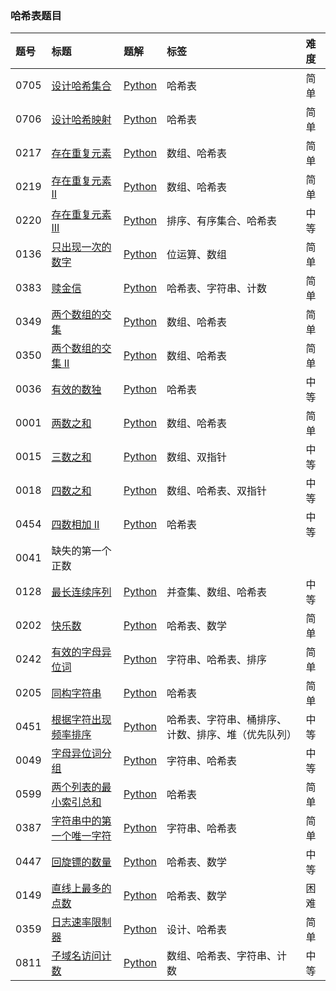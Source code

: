 ### 哈希表题目

| 题号 | 标题 | 题解 | 标签 | 难度 |
| :------ | :------ | :------ | :------ | :------ |
| 0705 | [设计哈希集合](https://leetcode-cn.com/problems/design-hashset/) | [Python](https://github.com/itcharge/LeetCode-Py/blob/main/Solutions/0705.%20%E8%AE%BE%E8%AE%A1%E5%93%88%E5%B8%8C%E9%9B%86%E5%90%88.md) | 哈希表 | 简单 |
| 0706 | [设计哈希映射](https://leetcode-cn.com/problems/design-hashmap/) | [Python](https://github.com/itcharge/LeetCode-Py/blob/main/Solutions/0706.%20%E8%AE%BE%E8%AE%A1%E5%93%88%E5%B8%8C%E6%98%A0%E5%B0%84.md) | 哈希表 | 简单 |
| 0217 | [存在重复元素](https://leetcode-cn.com/problems/contains-duplicate/) | [Python](https://github.com/itcharge/LeetCode-Py/blob/main/Solutions/0217.%20%E5%AD%98%E5%9C%A8%E9%87%8D%E5%A4%8D%E5%85%83%E7%B4%A0.md) | 数组、哈希表 | 简单 |
| 0219 | [存在重复元素 II](https://leetcode-cn.com/problems/contains-duplicate-ii/) | [Python](https://github.com/itcharge/LeetCode-Py/blob/main/Solutions/0219.%20%E5%AD%98%E5%9C%A8%E9%87%8D%E5%A4%8D%E5%85%83%E7%B4%A0%20II.md) | 数组、哈希表 | 简单 |
| 0220 | [存在重复元素 III](https://leetcode-cn.com/problems/contains-duplicate-iii/) | [Python](https://github.com/itcharge/LeetCode-Py/blob/main/Solutions/0220.%20%E5%AD%98%E5%9C%A8%E9%87%8D%E5%A4%8D%E5%85%83%E7%B4%A0%20III.md) | 排序、有序集合、哈希表 | 中等 |
| 0136 | [只出现一次的数字](https://leetcode-cn.com/problems/single-number/) | [Python](https://github.com/itcharge/LeetCode-Py/blob/main/Solutions/0136.%20%E5%8F%AA%E5%87%BA%E7%8E%B0%E4%B8%80%E6%AC%A1%E7%9A%84%E6%95%B0%E5%AD%97.md) | 位运算、数组 | 简单 |
| 0383 | [赎金信](https://leetcode-cn.com/problems/ransom-note) | [Python](https://github.com/itcharge/LeetCode-Py/blob/main/Solutions/0383.%20%E8%B5%8E%E9%87%91%E4%BF%A1.md) | 哈希表、字符串、计数 | 简单 |
| 0349 | [两个数组的交集](https://leetcode-cn.com/problems/intersection-of-two-arrays/) | [Python](https://github.com/itcharge/LeetCode-Py/blob/main/Solutions/0349.%20%E4%B8%A4%E4%B8%AA%E6%95%B0%E7%BB%84%E7%9A%84%E4%BA%A4%E9%9B%86.md) | 数组、哈希表 | 简单 |
| 0350 | [两个数组的交集 II](https://leetcode-cn.com/problems/intersection-of-two-arrays-ii/) | [Python](https://github.com/itcharge/LeetCode-Py/blob/main/Solutions/0350.%20%E4%B8%A4%E4%B8%AA%E6%95%B0%E7%BB%84%E7%9A%84%E4%BA%A4%E9%9B%86%20II.md) | 数组、哈希表 | 简单 |
| 0036 | [有效的数独](https://leetcode-cn.com/problems/valid-sudoku/) | [Python](https://github.com/itcharge/LeetCode-Py/blob/main/Solutions/0036.%20%E6%9C%89%E6%95%88%E7%9A%84%E6%95%B0%E7%8B%AC.md) | 哈希表 | 中等 |
| 0001 | [两数之和](https://leetcode-cn.com/problems/two-sum/) | [Python](https://github.com/itcharge/LeetCode-Py/blob/main/Solutions/0001.%20%E4%B8%A4%E6%95%B0%E4%B9%8B%E5%92%8C.md) | 数组、哈希表 | 简单 |
| 0015 | [三数之和](https://leetcode-cn.com/problems/3sum/) | [Python](https://github.com/itcharge/LeetCode-Py/blob/main/Solutions/0015.%20%E4%B8%89%E6%95%B0%E4%B9%8B%E5%92%8C.md) | 数组、双指针 | 中等 |
| 0018 | [四数之和](https://leetcode-cn.com/problems/4sum/) | [Python](https://github.com/itcharge/LeetCode-Py/blob/main/Solutions/0018.%20%E5%9B%9B%E6%95%B0%E4%B9%8B%E5%92%8C.md) | 数组、哈希表、双指针 | 中等 |
| 0454 | [四数相加 II](https://leetcode-cn.com/problems/4sum-ii/) | [Python](https://github.com/itcharge/LeetCode-Py/blob/main/Solutions/0454.%20%E5%9B%9B%E6%95%B0%E7%9B%B8%E5%8A%A0%20II.md) | 哈希表 | 中等 |
| 0041 | 缺失的第一个正数 |   |   |   |
| 0128 | [最长连续序列](https://leetcode-cn.com/problems/longest-consecutive-sequence/) | [Python](https://github.com/itcharge/LeetCode-Py/blob/main/Solutions/0128.%20%E6%9C%80%E9%95%BF%E8%BF%9E%E7%BB%AD%E5%BA%8F%E5%88%97.md) | 并查集、数组、哈希表 | 中等 |
| 0202 | [快乐数](https://leetcode-cn.com/problems/happy-number/) | [Python](https://github.com/itcharge/LeetCode-Py/blob/main/Solutions/0202.%20%E5%BF%AB%E4%B9%90%E6%95%B0.md) | 哈希表、数学 | 简单 |
| 0242 | [有效的字母异位词](https://leetcode-cn.com/problems/valid-anagram/) | [Python](https://github.com/itcharge/LeetCode-Py/blob/main/Solutions/0242.%20%E6%9C%89%E6%95%88%E7%9A%84%E5%AD%97%E6%AF%8D%E5%BC%82%E4%BD%8D%E8%AF%8D.md) | 字符串、哈希表、排序 | 简单 |
| 0205 | [同构字符串](https://leetcode-cn.com/problems/isomorphic-strings/) | [Python](https://github.com/itcharge/LeetCode-Py/blob/main/Solutions/0205.%20%E5%90%8C%E6%9E%84%E5%AD%97%E7%AC%A6%E4%B8%B2.md) | 哈希表 | 简单 |
| 0451 | [根据字符出现频率排序](https://leetcode-cn.com/problems/sort-characters-by-frequency/) | [Python](https://github.com/itcharge/LeetCode-Py/blob/main/Solutions/0451.%20%E6%A0%B9%E6%8D%AE%E5%AD%97%E7%AC%A6%E5%87%BA%E7%8E%B0%E9%A2%91%E7%8E%87%E6%8E%92%E5%BA%8F.md) | 哈希表、字符串、桶排序、计数、排序、堆（优先队列） | 中等 |
| 0049 | [字母异位词分组](https://leetcode-cn.com/problems/group-anagrams/) | [Python](https://github.com/itcharge/LeetCode-Py/blob/main/Solutions/0049.%20%E5%AD%97%E6%AF%8D%E5%BC%82%E4%BD%8D%E8%AF%8D%E5%88%86%E7%BB%84.md) | 字符串、哈希表 | 中等 |
| 0599 | [两个列表的最小索引总和](https://leetcode-cn.com/problems/minimum-index-sum-of-two-lists/) | [Python](https://github.com/itcharge/LeetCode-Py/blob/main/Solutions/0599.%20%E4%B8%A4%E4%B8%AA%E5%88%97%E8%A1%A8%E7%9A%84%E6%9C%80%E5%B0%8F%E7%B4%A2%E5%BC%95%E6%80%BB%E5%92%8C.md) | 哈希表 | 简单 |
| 0387 | [字符串中的第一个唯一字符](https://leetcode-cn.com/problems/first-unique-character-in-a-string/) | [Python](https://github.com/itcharge/LeetCode-Py/blob/main/Solutions/0387.%20%E5%AD%97%E7%AC%A6%E4%B8%B2%E4%B8%AD%E7%9A%84%E7%AC%AC%E4%B8%80%E4%B8%AA%E5%94%AF%E4%B8%80%E5%AD%97%E7%AC%A6.md) | 字符串、哈希表 | 简单 |
| 0447 | [回旋镖的数量](https://leetcode-cn.com/problems/number-of-boomerangs/) | [Python](https://github.com/itcharge/LeetCode-Py/blob/main/Solutions/0447.%20%E5%9B%9E%E6%97%8B%E9%95%96%E7%9A%84%E6%95%B0%E9%87%8F.md) | 哈希表、数学 | 中等 |
| 0149 | [直线上最多的点数](https://leetcode-cn.com/problems/max-points-on-a-line/) | [Python](https://github.com/itcharge/LeetCode-Py/blob/main/Solutions/0149.%20%E7%9B%B4%E7%BA%BF%E4%B8%8A%E6%9C%80%E5%A4%9A%E7%9A%84%E7%82%B9%E6%95%B0.md) | 哈希表、数学 | 困难 |
| 0359 | [日志速率限制器](https://leetcode-cn.com/problems/logger-rate-limiter/) | [Python](https://github.com/itcharge/LeetCode-Py/blob/main/Solutions/0359.%20%E6%97%A5%E5%BF%97%E9%80%9F%E7%8E%87%E9%99%90%E5%88%B6%E5%99%A8.md) | 设计、哈希表 | 简单 |
| 0811 | [子域名访问计数](https://leetcode-cn.com/problems/subdomain-visit-count/) | [Python](https://github.com/itcharge/LeetCode-Py/blob/main/Solutions/0811.%20%E5%AD%90%E5%9F%9F%E5%90%8D%E8%AE%BF%E9%97%AE%E8%AE%A1%E6%95%B0.md) | 数组、哈希表、字符串、计数 | 中等 |

